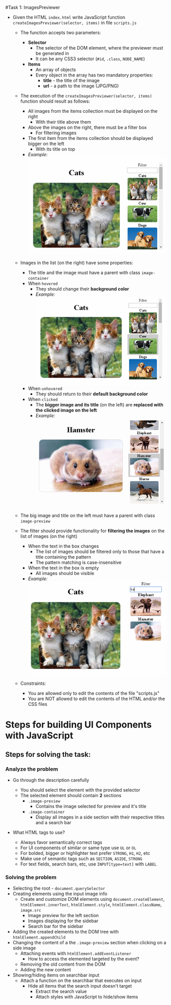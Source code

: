 #Task 1: ImagesPreviewer

* Given the HTML `index.html` write JavaScript function `createImagesPreviewer(selector, items)` in file `scripts.js`

  * The function accepts two parameters:
    * **Selector**
      * The selector of the DOM element, where the previewer must be generated in
      * It can be any CSS3 selector (`#id`, `.class`, `NODE_NAME`)
    * **Items** 
      * An array of objects
      * Every object in the array has two mandatory properties:
        * **title** - the title of the image
        * **url** - a path to the image (JPG/PNG)
        
  * The execution of the `createImagesPreviewer(selector, items)` function should result as follows:
    * All images from the items collection must be displayed on the right
      * With their title above them
    * Above the images on the right, there must be a filter box
      * For filtering images
    * The first item from the items collection should be displayed bigger on the left
      * With its title on top
    * _Example_:
      <img src="result/1. initial.png" width="450" />      
      
  * Images in the list (on the right) have some properties:
    * The title and the image must have a parent with class `image-container`
    * When `hovered`
      * They should change their **background color**      
      * _Example:_      
        <img src="result/2. cow-hovered.png" width="450" />
    * When `unhovered`
      * They should return to their **default background color**
    * When `clicked`
      * The **bigger image and its title** (on the left) are **replaced with the clicked image on the left**
      * _Example:_      
        <img src="result/3. hamster-clicked.png" width="450" />
  * The big image and title on the left must have a parent with class `image-preview`
      
  * The filter should provide functionality for **filtering the images** on the list of images (on the right)
    * When the text in the box changes
      * The list of images should be filtered only to those that have a title containing the pattern
      * The pattern matching is case-insensitive
    * When the text in the box is empty
      * All images should be visible
    * _Example:_      
      <img src="result/4. text-in-filter.png" width="450" />
      
  * Constraints:
    * You are allowed only to edit the contents of the file "scripts.js"
    * You are NOT allowed to edit the contents of the HTML and/or the CSS files    


# Steps for building UI Components with JavaScript

## Steps for solving the task:

### Analyze the problem
- Go through the description carefully
    - You should select the element with the provided selector
    - The selected element should contain **2** sections
        - `.image-preview`
            - Contains the image selected for preview and it's title
        - `.image-container`
            - Display all images in a side section with their respective titles and a search bar

- What HTML tags to use?
    - Always favor semantically correct tags
    - For UI components of similar or same type use `UL` or `OL`
    - For bolded, bigger or highlighter text prefer `STRONG`, `H1`, `H2`, etc
    - Make use of semantic tags such as `SECTION`, `ASIDE`, `STRONG`
    - For text fields, search bars, etc, use `INPUT[type=text]` with `LABEL`

### Solving the problem
- Selecting the root - `document.querySelector`
- Creating elements using the input image info
    - Create and customize DOM elements using `document.createElement`, `htmlElement.innerText`,
`htmlElement.style`, `htmlElement.className`, `image.src`
        - Image preview for the left section
        - Images displaying for the sidebar
        - Search bar for the sidebar
- Adding the created elements to the DOM tree with `htmlElement.appendChild`
- Changing the content of a the `.image-preview` section when clicking on a side image
    - Attaching events with `htmlElement.addEventListener`
        - How to access the elemented targeted by the event?
    - Removing the old content from the DOM
    - Adding the new content
- Showing/hiding items on searchbar input
    - Attach a function on the searchbar that executes on input
        - Hide all items that the search input doesn't target
            - Extract the search value
            - Attach styles with JavaScript to hide/show items